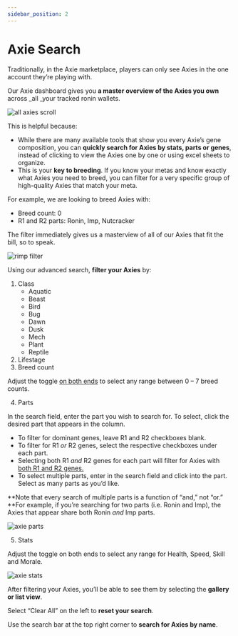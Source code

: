 ```yaml
---
sidebar_position: 2
---
```


# Axie Search

Traditionally, in the Axie marketplace, players can only see Axies in the one account they’re playing with.

Our Axie dashboard gives you **a master overview of the Axies you own** across _all _your tracked ronin wallets.


![all axies scroll](https://github.com/earn-alliance/earnalliance.com/blob/feat/docs/03_Axies_All%20Axies%20Scroll.gif)


This is helpful because:

* While there are many available tools that show you every Axie’s gene composition, you can **quickly search for Axies by stats, parts or genes**, instead of clicking to view the Axies one by one or using excel sheets to organize.
* This is your **key to breeding**. If you know your metas and know exactly what Axies you need to breed, you can filter for a very specific group of high-quality Axies that match your meta.

For example, we are looking to breed Axies with:

* Breed count: 0
* R1 and R2 parts: Ronin, Imp, Nutcracker

The filter immediately gives us a masterview of all of our Axies that fit the bill, so to speak.

![rimp filter](https://github.com/earn-alliance/earnalliance.com/blob/feat/docs/03_Axies_RIMP%20filter.gif)


Using our advanced search, **filter your Axies** by:

1. Class
    * Aquatic
    * Beast
    * Bird
    * Bug
    * Dawn
    * Dusk
    * Mech
    * Plant
    * Reptile
2. Lifestage
3. Breed count

Adjust the toggle <span style="text-decoration:underline;">on both ends</span> to select any range between 0 – 7 breed counts.

4. Parts

In the search field, enter the part you wish to search for. To select, click the desired part that appears in the column.

* To filter for dominant genes, leave R1 and R2 checkboxes blank.
* To filter for R1 _or_ R2 genes, select the respective checkboxes under each part.
* Selecting both R1 _and_ R2 genes for each part will filter for Axies with <span style="text-decoration:underline;">both R1 and R2 genes.</span>
* To select multiple parts, enter in the search field and click into the part. Select as many parts as you’d like.

**Note that every search of multiple parts is a function of “and,” not “or.” **For example, if you’re searching for two parts (i.e. Ronin and Imp), the Axies that appear share both Ronin _and_ Imp parts.

![axie parts](https://github.com/earn-alliance/earnalliance.com/blob/feat/docs/03_Axies_Parts.gif)

5. Stats

Adjust the toggle on both ends to select any range for Health, Speed, Skill and Morale.

![axie stats](https://github.com/earn-alliance/earnalliance.com/blob/feat/docs/03_Axies_Stats.gif)


After filtering your Axies, you’ll be able to see them by selecting the **gallery or list view**.

Select “Clear All” on the left to **reset your search**.

Use the search bar at the top right corner to **search for Axies by name**. 
